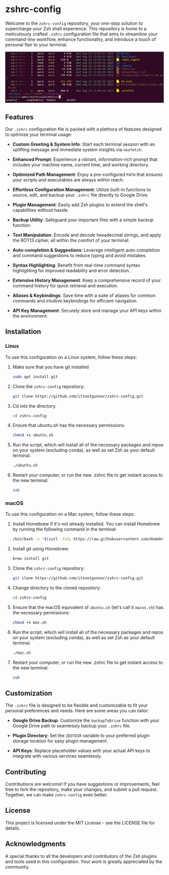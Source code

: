 # zshrc-config

Welcome to the `zshrc-config` repository, your one-stop solution to supercharge your Zsh shell experience. This repository is home to a meticulously crafted `.zshrc` configuration file that aims to streamline your command-line workflow, enhance functionality, and introduce a touch of personal flair to your terminal.

![image](zshrc-example.png)

## Features

Our `.zshrc` configuration file is packed with a plethora of features designed to optimize your terminal usage:

- **Custom Greeting & System Info**: Start each terminal session with an uplifting message and immediate system insights via `neofetch`.

- **Enhanced Prompt**: Experience a vibrant, information-rich prompt that includes your machine name, current time, and working directory.

- **Optimized Path Management**: Enjoy a pre-configured `PATH` that ensures your scripts and executables are always within reach.

- **Effortless Configuration Management**: Utilize built-in functions to source, edit, and backup your `.zshrc` file directly to Google Drive.

- **Plugin Management**: Easily add Zsh plugins to extend the shell's capabilities without hassle.

- **Backup Utility**: Safeguard your important files with a simple backup function.

- **Text Manipulation**: Encode and decode hexadecimal strings, and apply the ROT13 cipher, all within the comfort of your terminal.

- **Auto-completion & Suggestions**: Leverage intelligent auto-completion and command suggestions to reduce typing and avoid mistakes.

- **Syntax Highlighting**: Benefit from real-time command syntax highlighting for improved readability and error detection.

- **Extensive History Management**: Keep a comprehensive record of your command history for quick retrieval and execution.

- **Aliases & Keybindings**: Save time with a suite of aliases for common commands and intuitive keybindings for efficient navigation.

- **API Key Management**: Securely store and manage your API keys within the environment.

## Installation

### Linux

To use this configuration on a Linux system, follow these steps:

1. Make sure that you have git installed
   ```sh
   sudo apt install git
   ```

2. Clone the `zshrc-config` repository:
   ```sh
   git clone https://github.com/itsnotgunnar/zshrc-config.git
   ```

3. Cd into the directory.
   ```sh
   cd zshrc-config
   ```

4. Ensure that ubuntu.sh has the necessary permissions.
   ```sh
   chmod +x ubuntu.sh
   ```
   
5. Run the script, which will install all of the necessary packages and repos on your system (excluding conda), as well as set Zsh as your default terminal.
   ```sh
   ./ubuntu.sh
   ```

6. Restart your computer, or run the new .zshrc file to get instant access to the new terminal.
   ```sh
   zsh
   ```

### macOS

To use this configuration on a Mac system, follow these steps:

1. Install Homebrew if it's not already installed. You can install Homebrew by running the following command in the terminal:
   ```sh
   /bin/bash -c "$(curl -fsSL https://raw.githubusercontent.com/Homebrew/install/HEAD/install.sh)"
   ```

2. Install git using Homebrew:
   ```sh
   brew install git
   ```

3. Clone the `zshrc-config` repository:
   ```sh
   git clone https://github.com/itsnotgunnar/zshrc-config.git
   ```

4. Change directory to the cloned repository:
   ```sh
   cd zshrc-config
   ```

5. Ensure that the macOS equivalent of `ubuntu.sh` (let's call it `macos.sh`) has the necessary permissions:
   ```sh
   chmod +x mac.sh
   ```

6. Run the script, which will install all of the necessary packages and repos on your system (excluding conda), as well as set Zsh as your default terminal.
   ```sh
   ./mac.sh
   ```

7. Restart your computer, or run the new .zshrc file to get instant access to the new terminal.
   ```sh
   zsh
   ```

## Customization

The `.zshrc` file is designed to be flexible and customizable to fit your personal preferences and needs. Here are some areas you can tailor:

- **Google Drive Backup**: Customize the `backupToDrive` function with your Google Drive path to seamlessly backup your `.zshrc` file.

- **Plugin Directory**: Set the `ZDOTDIR` variable to your preferred plugin storage location for easy plugin management.

- **API Keys**: Replace placeholder values with your actual API keys to integrate with various services seamlessly.

## Contributing

Contributions are welcome! If you have suggestions or improvements, feel free to fork the repository, make your changes, and submit a pull request. Together, we can make `zshrc-config` even better.

## License

This project is licensed under the MIT License - see the LICENSE file for details.

## Acknowledgments

A special thanks to all the developers and contributors of the Zsh plugins and tools used in this configuration. Your work is greatly appreciated by the community.
